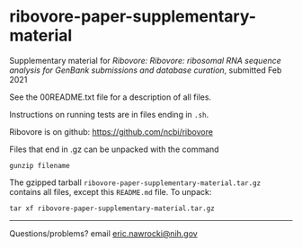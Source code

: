 # ribovore-paper-supplementary-material
Supplementary material for *Ribovore: Ribovore: ribosomal RNA sequence analysis for GenBank submissions and database curation*, submitted Feb 2021

See the 00README.txt file for a description of all files. 

Instructions on running tests are in files ending in `.sh`.

Ribovore is on github: 
https://github.com/ncbi/ribovore

Files that end in .gz can be unpacked with the command 
```
gunzip filename
```

The gzipped tarball `ribovore-paper-supplementary-material.tar.gz` contains all files, except this `README.md` file.
To unpack:

```
tar xf ribovore-paper-supplementary-material.tar.gz
```

---
Questions/problems? email eric.nawrocki@nih.gov
